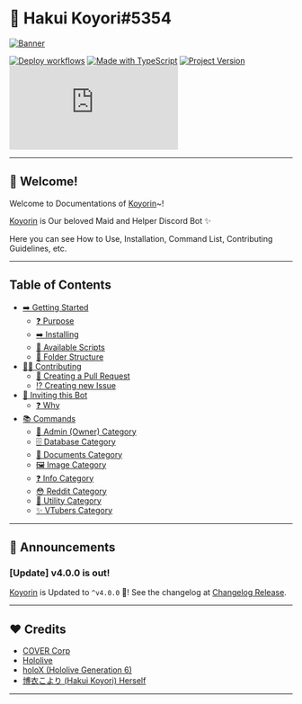 # 🧪 Hakui Koyori#5354

[![Banner](https://cdn.upload.systems/uploads/VNEql7wF.jpg)](https://github.com/gifaldyazkaa/koyorin)

[![Deploy workflows](https://img.shields.io/github/workflow/status/gifaldyazkaa/koyorin/%5BHeroku%5D%20Deploy?label=Deploy&logo=github%20actions&style=for-the-badge)](https://github.com/gifaldyazkaa/koyorin/blob/master/.github/workflows/Deploy.yml) [![Made with TypeScript](https://img.shields.io/github/languages/top/gifaldyazkaa/koyorin?logo=typescript&style=for-the-badge)](https://github.com/gifaldyazkaa/koyorin/search?l=typescript) [![Project Version](https://img.shields.io/github/package-json/v/gifaldyazkaa/koyorin?logo=node.js&style=for-the-badge)](https://github.com/gifaldyazkaa/koyorin/blob/master/package.json) [![Discord.js Version](https://img.shields.io/github/package-json/dependency-version/gifaldyazkaa/koyorin/discord.js?logo=discord&style=for-the-badge)](https://github.com/gifaldyazkaa/koyorin/blob/88da7d190d48f5fb0b98f91efe69765044e1aac9/package.json#L26)

---

## 👋 Welcome!

Welcome to Documentations of [Koyorin](https://github.com/gifaldyazkaa/koyorin)~!

[Koyorin](https://github.com/gifaldyazkaa/koyorin) is Our beloved Maid and Helper Discord Bot ✨

Here you can see How to Use, Installation, Command List, Contributing Guidelines, etc.

---

## Table of Contents

- [➡️ Getting Started](./p/getting-started.md)
  - [❓ Purpose](./p/getting-started.md#-purpose)
  - [➡️ Installing](./p/getting-started.md#-installing)
  - [📃 Available Scripts](./p/getting-started.md#-available-scripts)
  - [📂 Folder Structure](./p/getting-started.md#-folder-structure)
- [👨‍💻 Contributing](./p/contributing-guidelines.md)
  - [📨 Creating a Pull Request](./p/contributing-guidelines.md#-creating-a-pull-request)
  - [⁉️ Creating new Issue](./p/contributing-guidelines.md#-creating-new-issue)
- [👥 Inviting this Bot](./p/inviting.md)
  - [❓ Why](./p/inviting.md#-why)
- [📚 Commands](./p/commands)
  - [👑 Admin (Owner) Category](./p/commands/admin.md)
  - [🗄️ Database Category](./p/commands/database.md)
  - [🧾 Documents Category](./p/commands/documents.md)
  - [🖼️ Image Category](./p/commands/images.md)
  - [❓ Info Category](./p/commands/info.md)
  - [😳 Reddit Category](./p/commands/reddit.md)
  - [📂 Utility Category](./p/commands/utility.md)
  - [✨ VTubers Category](./p/commands/vtubers.md)

---

## 📢 Announcements

### [Update] v4.0.0 is out!

[Koyorin](https://github.com/gifaldyazkaa/koyorin) is Updated to `^v4.0.0` 🎉! See the changelog at [Changelog Release](https://github.com/gifaldyazkaa/koyorin/blob/master/docs/changelog.md).

---

## ❤️ Credits

- [COVER Corp](https://cover-corp.com/)
- [Hololive](https://www.hololive.tv)
- [holoX (Hololive Generation 6)](https://hololive.hololivepro.com/en/special/3268/)
- [博衣こより (Hakui Koyori) Herself](https://twitter.com/hakuikoyori)

---
